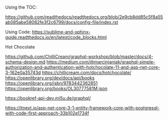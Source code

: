 Using the TOC:

https://github.com/readthedocs/readthedocs.org/blob/2e9cb8dd85c5f8a55ab085abe58082fe3f2c6799/docs/config-file/index.rst

Using Code:
https://sublime-and-sphinx-guide.readthedocs.io/en/latest/code_blocks.html





Hot Chocolate

https://github.com/ChilliCream/graphql-workshop/blob/master/docs/4-schema-design.md
https://medium.com/@marcinjaniak/graphql-simple-authorization-and-authentication-with-hotchocolate-11-and-asp-net-core-3-162e0a35743d
https://chillicream.com/docs/hotchocolate/
https://openlibrary.org/dev/docs/api/books
https://openlibrary.org/isbn/9783442362851
https://openlibrary.org/books/OL30777581M.json

https://bookref-api-dev.mi5u.de/graphql/


https://itnext.io/asp-net-core-3-1-entity-framework-core-with-postgresql-with-code-first-approach-33b102e1734f
